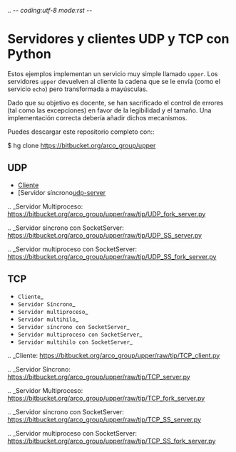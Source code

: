 .. -*- coding:utf-8 mode:rst -*-

Servidores y clientes UDP y TCP con Python
==========================================

Estos ejemplos implementan un servicio muy simple llamado ``upper``. Los servidores
``upper`` devuelven al cliente la cadena que se le envía (como el servicio ``echo``) pero
transformada a mayúsculas.

Dado que su objetivo es docente, se han sacrificado el control de errores (tal como las
excepciones) en favor de la legibilidad y el tamaño. Una implementación correcta debería
añadir dichos mecanismos.

Puedes descargar este repositorio completo con::

  $ hg clone https://bitbucket.org/arco_group/upper


UDP
---

- [Cliente][udp-client]
- [Servidor síncrono[udp-server]

<!--
- `Servidor multiproceso`_
- `Servidor síncrono con SocketServer`_
- `Servidor multiproceso con SocketServer`_
-->

[udp-client]:    https://bitbucket.org/arco_group/upper/raw/tip/UDP_client.py
[udp-server]:    https://bitbucket.org/arco_group/upper/raw/tip/UDP_server.py

.. _Servidor Multiproceso:
   https://bitbucket.org/arco_group/upper/raw/tip/UDP_fork_server.py

.. _Servidor síncrono con SocketServer:
   https://bitbucket.org/arco_group/upper/raw/tip/UDP_SS_server.py

.. _Servidor multiproceso con SocketServer:
   https://bitbucket.org/arco_group/upper/raw/tip/UDP_SS_fork_server.py


TCP
---

- `Cliente`_
- `Servidor Síncrono`_
- `Servidor multiproceso`_
- `Servidor multihilo`_
- `Servidor síncrono con SocketServer`_
- `Servidor multiproceso con SocketServer`_
- `Servidor multihilo con SocketServer`_


.. _Cliente:
   https://bitbucket.org/arco_group/upper/raw/tip/TCP_client.py

.. _Servidor Síncrono:
   https://bitbucket.org/arco_group/upper/raw/tip/TCP_server.py

.. _Servidor Multiproceso:
   https://bitbucket.org/arco_group/upper/raw/tip/TCP_fork_server.py

.. _Servidor síncrono con SocketServer:
   https://bitbucket.org/arco_group/upper/raw/tip/TCP_SS_server.py

.. _Servidor multiproceso con SocketServer:
   https://bitbucket.org/arco_group/upper/raw/tip/TCP_SS_fork_server.py
